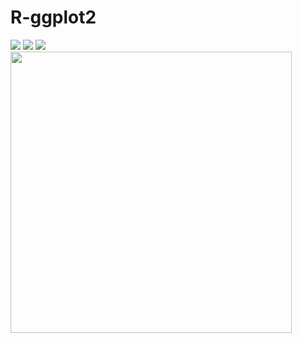 # R-ggplot2
<img src="https://cdn.rawgit.com/JingqiL/R-ggplot2/ffc1d52a/ploty.png">
<img src="https://cdn.rawgit.com/JingqiL/R-ggplot2/6a92b3cc/mmexport1491078459812.jpg">
<img src="https://cdn.rawgit.com/JingqiL/R-ggplot2/cb36f1ed/plot1.png">
<img src="https://cdn.rawgit.com/JingqiL/R-ggplot2/02cc84b8/LAX.png" width="450",height="400">
